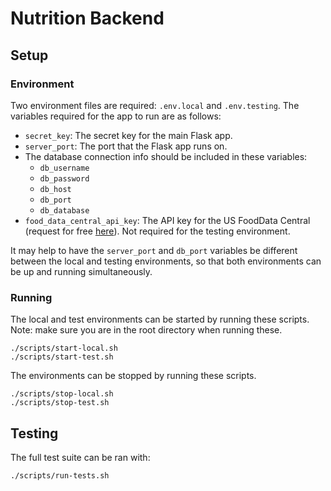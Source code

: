 # Nutrition Backend

## Setup

### Environment

Two environment files are required: `.env.local` and `.env.testing`. The variables required for the app to run are as follows:

- `secret_key`: The secret key for the main Flask app.
- `server_port`: The port that the Flask app runs on.
- The database connection info should be included in these variables:
    - `db_username`
    - `db_password`
    - `db_host`
    - `db_port`
    - `db_database`
- `food_data_central_api_key`: The API key for the US FoodData Central (request for free [here](https://fdc.nal.usda.gov/)). Not required for the testing environment.

It may help to have the `server_port` and `db_port` variables be different between the local and testing environments, so that both environments can be up and running simultaneously.

### Running

The local and test environments can be started by running these scripts.
Note: make sure you are in the root directory when running these.

```
./scripts/start-local.sh
./scripts/start-test.sh
```

The environments can be stopped by running these scripts.

```
./scripts/stop-local.sh
./scripts/stop-test.sh
```

## Testing

The full test suite can be ran with:

```
./scripts/run-tests.sh
```
